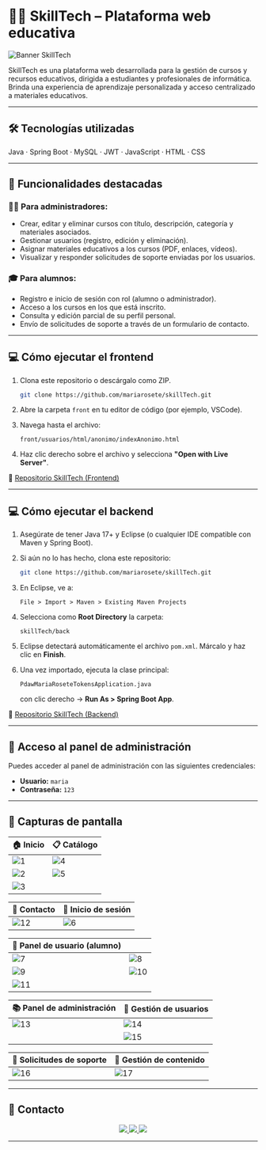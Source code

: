# 👨‍🏫 SkillTech – Plataforma web educativa

![Banner SkillTech](https://github.com/mariarosete/skillTech/blob/main/front/banner.png?raw=true)

SkillTech es una plataforma web desarrollada para la gestión de cursos y recursos educativos, dirigida a estudiantes y profesionales de informática. 
Brinda una experiencia de aprendizaje personalizada y acceso centralizado a materiales educativos.

---

## 🛠 Tecnologías utilizadas

Java · Spring Boot · MySQL · JWT · JavaScript · HTML · CSS

---

## 🚀 Funcionalidades destacadas

### 👩‍💻 Para administradores:

- Crear, editar y eliminar cursos con título, descripción, categoría y materiales asociados.
- Gestionar usuarios (registro, edición y eliminación).
- Asignar materiales educativos a los cursos (PDF, enlaces, vídeos).
- Visualizar y responder solicitudes de soporte enviadas por los usuarios.

### 🎓 Para alumnos:

- Registro e inicio de sesión con rol (alumno o administrador).
- Acceso a los cursos en los que está inscrito.
- Consulta y edición parcial de su perfil personal.
- Envío de solicitudes de soporte a través de un formulario de contacto.

---

## 💻 Cómo ejecutar el frontend


1. Clona este repositorio o descárgalo como ZIP.

   ```bash
   git clone https://github.com/mariarosete/skillTech.git
   ```

2. Abre la carpeta `front` en tu editor de código (por ejemplo, VSCode).

3. Navega hasta el archivo:

   ```
   front/usuarios/html/anonimo/indexAnonimo.html
   ```

4. Haz clic derecho sobre el archivo y selecciona **"Open with Live Server"**.

🔗 [Repositorio SkillTech (Frontend)](https://github.com/mariarosete/skillTech/tree/main/front)

---

## 💻 Cómo ejecutar el backend

1. Asegúrate de tener Java 17+ y Eclipse (o cualquier IDE compatible con Maven y Spring Boot).

2. Si aún no lo has hecho, clona este repositorio:

   ```bash
   git clone https://github.com/mariarosete/skillTech.git
   ```

3. En Eclipse, ve a:

   ```
   File > Import > Maven > Existing Maven Projects
   ```

4. Selecciona como **Root Directory** la carpeta:

   ```
   skillTech/back
   ```

5. Eclipse detectará automáticamente el archivo `pom.xml`. Márcalo y haz clic en **Finish**.

6. Una vez importado, ejecuta la clase principal:

   ```
   PdawMariaRoseteTokensApplication.java
   ```

   con clic derecho → **Run As > Spring Boot App**.

🔗 [Repositorio SkillTech (Backend)](https://github.com/mariarosete/skillTech/tree/main/back)

---

## 🔐 Acceso al panel de administración

Puedes acceder al panel de administración con las siguientes credenciales:

- **Usuario:** `maria`  
- **Contraseña:** `123`

---

## 📸 Capturas de pantalla

| 🏠 Inicio | 📋 Catálogo |
|----------|-------------|
| ![1](https://github.com/mariarosete/skillTech/blob/main/screenshots/1.png?raw=true) | ![4](https://github.com/mariarosete/skillTech/blob/main/screenshots/4.png?raw=true) |
| ![2](https://github.com/mariarosete/skillTech/blob/main/screenshots/2.png?raw=true) | ![5](https://github.com/mariarosete/skillTech/blob/main/screenshots/5.png?raw=true) |
| ![3](https://github.com/mariarosete/skillTech/blob/main/screenshots/3.png?raw=true) | |

| 📨 Contacto | 🔑 Inicio de sesión |
|-------------|----------------------|
| ![12](https://github.com/mariarosete/skillTech/blob/main/screenshots/12.png?raw=true) | ![6](https://github.com/mariarosete/skillTech/blob/main/screenshots/6.png?raw=true) |

| 👤 Panel de usuario (alumno) | |
|------------------------------|--|
| ![7](https://github.com/mariarosete/skillTech/blob/main/screenshots/7.png?raw=true) | ![8](https://github.com/mariarosete/skillTech/blob/main/screenshots/8.png?raw=true) |
| ![9](https://github.com/mariarosete/skillTech/blob/main/screenshots/9.png?raw=true) | ![10](https://github.com/mariarosete/skillTech/blob/main/screenshots/10.png?raw=true) |
| ![11](https://github.com/mariarosete/skillTech/blob/main/screenshots/11.png?raw=true) | |

| 📚 Panel de administración | 🔄 Gestión de usuarios |
|----------------------------|------------------------|
| ![13](https://github.com/mariarosete/skillTech/blob/main/screenshots/13.png?raw=true) | ![14](https://github.com/mariarosete/skillTech/blob/main/screenshots/14.png?raw=true) |
| | ![15](https://github.com/mariarosete/skillTech/blob/main/screenshots/15.png?raw=true) |

| 📨 Solicitudes de soporte | 📂 Gestión de contenido |
|---------------------------|--------------------------|
| ![16](https://github.com/mariarosete/skillTech/blob/main/screenshots/16.png?raw=true) | ![17](https://github.com/mariarosete/skillTech/blob/main/screenshots/17.png?raw=true) |


---

## 📩 Contacto

<p align="center">
  <a href="mailto:marlarosete89@gmail.com">
    <img src="https://img.shields.io/badge/Gmail-D14836?style=for-the-badge&logo=gmail&logoColor=white" />
  </a>
  <a href="https://linkedin.com/in/mariarosetesuarez">
    <img src="https://img.shields.io/badge/LinkedIn-0077B5?style=for-the-badge&logo=linkedin&logoColor=white" />
  </a>
  <a href="https://github.com/mariarosete">
    <img src="https://img.shields.io/badge/GitHub-100000?style=for-the-badge&logo=github&logoColor=white" />
  </a>
</p>


---

